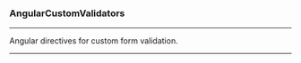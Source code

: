 
### AngularCustomValidators ###

**********************************************
Angular directives for custom form validation.
**********************************************

